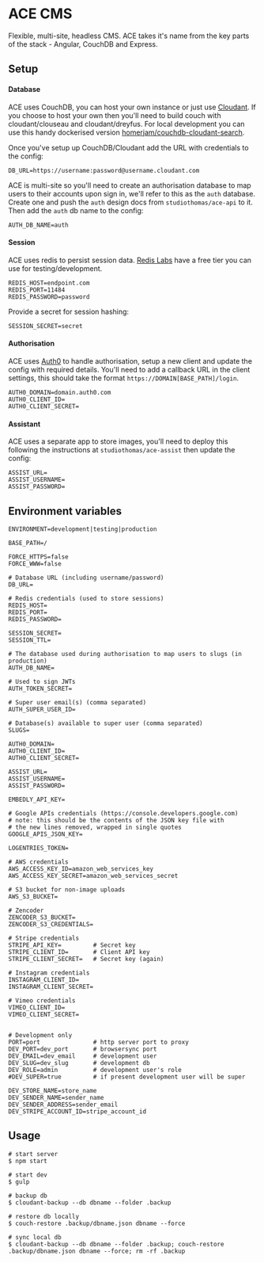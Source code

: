 # ACE CMS

Flexible, multi-site, headless CMS. ACE takes it's name from the key parts of the stack - Angular, CouchDB and Express.

## Setup

#### Database

ACE uses CouchDB, you can host your own instance or just use [Cloudant](https://cloudant.com). If you choose to host your own then you'll need to build couch with cloudant/clouseau and cloudant/dreyfus. For local development you can use this handy dockerised version [homerjam/couchdb-cloudant-search](https://hub.docker.com/r/homerjam/couchdb-cloudant-search/).

Once you've setup up CouchDB/Cloudant add the URL with credentials to the config:

    DB_URL=https://username:password@username.cloudant.com

ACE is multi-site so you'll need to create an authorisation database to map users to their accounts upon sign in, we'll refer to this as the `auth` database. Create one and push the `auth` design docs from `studiothomas/ace-api` to it. Then add the `auth` db name to the config:

    AUTH_DB_NAME=auth

#### Session

ACE uses redis to persist session data. [Redis Labs](https://redislabs.com/pricing) have a free tier you can use for testing/development.

    REDIS_HOST=endpoint.com
    REDIS_PORT=11484
    REDIS_PASSWORD=password

Provide a secret for session hashing:

    SESSION_SECRET=secret

#### Authorisation

ACE uses [Auth0](https://auth0.com/) to handle authorisation, setup a new client and update the config with required details. You'll need to add a callback URL in the client settings, this should take the format `https://DOMAIN[BASE_PATH]/login`.

    AUTH0_DOMAIN=domain.auth0.com
    AUTH0_CLIENT_ID=
    AUTH0_CLIENT_SECRET=

#### Assistant

ACE uses a separate app to store images, you'll need to deploy this following the instructions at `studiothomas/ace-assist` then update the config:

	ASSIST_URL=
	ASSIST_USERNAME=
	ASSIST_PASSWORD=

## Environment variables

	ENVIRONMENT=development|testing|production

    BASE_PATH=/

	FORCE_HTTPS=false
	FORCE_WWW=false

    # Database URL (including username/password)
	DB_URL=

    # Redis credentials (used to store sessions)
	REDIS_HOST=
	REDIS_PORT=
	REDIS_PASSWORD=

	SESSION_SECRET=
	SESSION_TTL=

	# The database used during authorisation to map users to slugs (in production)
	AUTH_DB_NAME=

    # Used to sign JWTs
	AUTH_TOKEN_SECRET=

    # Super user email(s) (comma separated)
	AUTH_SUPER_USER_ID=

	# Database(s) available to super user (comma separated)
	SLUGS=

    AUTH0_DOMAIN=
    AUTH0_CLIENT_ID=
    AUTH0_CLIENT_SECRET=

	ASSIST_URL=
	ASSIST_USERNAME=
	ASSIST_PASSWORD=

	EMBEDLY_API_KEY=

	# Google APIs credentials (https://console.developers.google.com)
    # note: this should be the contents of the JSON key file with
    # the new lines removed, wrapped in single quotes
	GOOGLE_APIS_JSON_KEY=

	LOGENTRIES_TOKEN=

	# AWS credentials
	AWS_ACCESS_KEY_ID=amazon_web_services_key
	AWS_ACCESS_KEY_SECRET=amazon_web_services_secret

    # S3 bucket for non-image uploads
    AWS_S3_BUCKET=

    # Zencoder
    ZENCODER_S3_BUCKET=
    ZENCODER_S3_CREDENTIALS=

	# Stripe credentials
	STRIPE_API_KEY=         # Secret key
    STRIPE_CLIENT_ID=       # Client API key
    STRIPE_CLIENT_SECRET=   # Secret key (again)

	# Instagram credentials
    INSTAGRAM_CLIENT_ID=
    INSTAGRAM_CLIENT_SECRET=

	# Vimeo credentials
    VIMEO_CLIENT_ID=
    VIMEO_CLIENT_SECRET=


	# Development only
	PORT=port 				# http server port to proxy
	DEV_PORT=dev_port 		# browsersync port
	DEV_EMAIL=dev_email		# development user
	DEV_SLUG=dev_slug		# development db
	DEV_ROLE=admin			# development user's role
	#DEV_SUPER=true			# if present development user will be super

	DEV_STORE_NAME=store_name
	DEV_SENDER_NAME=sender_name
	DEV_SENDER_ADDRESS=sender_email
	DEV_STRIPE_ACCOUNT_ID=stripe_account_id


## Usage

	# start server
	$ npm start

	# start dev
	$ gulp

    # backup db
    $ cloudant-backup --db dbname --folder .backup

    # restore db locally
    $ couch-restore .backup/dbname.json dbname --force

    # sync local db
    $ cloudant-backup --db dbname --folder .backup; couch-restore .backup/dbname.json dbname --force; rm -rf .backup
